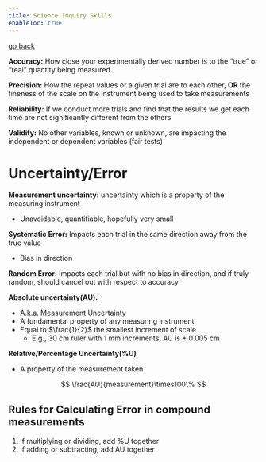 ```yaml
---
title: Science Inquiry Skills
enableToc: true
---
```


[go back](11Subjects/11Physics.md)

******************Accuracy:****************** How close your experimentally derived number is to the “true” or “real” quantity being measured

******Precision:****** How the repeat values or a given trial are to each other, ******OR****** the fineness of the scale on the instrument being used to take measurements

******Reliability:****** If we conduct more trials and find that the results we get each time are not significantly different from the others

****************Validity:**************** No other variables, known or unknown, are impacting the independent or dependent variables (fair tests)

# Uncertainty/Error

********Measurement uncertainty:******** uncertainty which is a property of the measuring instrument

-   Unavoidable, quantifiable, hopefully very small

********Systematic Error:******** Impacts each trial in the same direction away from the true value

-   Bias in direction

**************************Random Error:************************** Impacts each trial but with no bias in direction, and if truly random, should cancel out with respect to accuracy

************************Absolute uncertainty(AU):************************

-   A.k.a. Measurement Uncertainty
-   A fundamental property of any measuring instrument
-   Equal to $\frac{1}{2}$ the smallest increment of scale
    -   E.g., 30 cm ruler with 1 mm increments, AU is ± 0.005 cm

**Relative/Percentage Uncertainty(%U)**

-   A property of the measurement taken

$$ \frac{AU}{measurement}\times100\% $$

## Rules for Calculating Error in compound measurements

1.  If multiplying or dividing, add %U together
2.  If adding or subtracting, add AU together